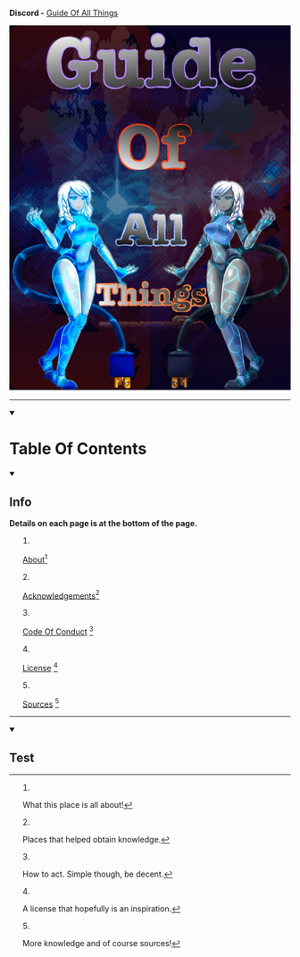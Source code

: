 **Discord -** [Guide Of All Things](https://discord.gg/HXTXRrqjuN)

![](55D8F448-CA95-4E93-AB23-23D5CB306CAB.jpeg)

***

<details id=0 open><summary><h1>Table Of Contents</h1></summary>

<details id=1 open><summary><h2>Info</h2></summmary>

**Details on each page is at the bottom of the page.**

1. [About](/docs/About.md)[^1]

2. [Acknowledgements](docs/Acknowledgements.md)[^2]

3. [Code Of Conduct](docs/CodeOfConduct.md) [^3]

4. [License](docs/License) [^4]

5. [Sources](/docs/Sources.md) [^5]

***
<details id=2 open><summary><h2>Test</h2></summmary>

[^1]: What this place is all about!

[^2]: Places that helped obtain knowledge.

[^3]: How to act. Simple though, be decent.

[^4]: A license that hopefully is an inspiration.

[^5]: More knowledge and of course sources!